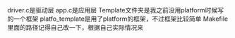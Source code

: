driver.c是驱动层
app.c是应用层
Template文件夹是我之前没用platform时候写的一个框架
platfo_template是用了platform的框架，不过框架比较简单
Makefile里面的路径记得自己改一下，根据自己实际情况来
